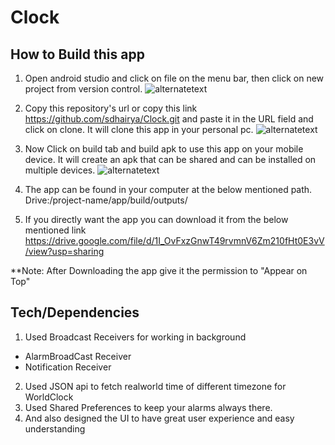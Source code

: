 
# Clock

## How to Build this app

1. Open android studio and click on file on the menu bar, then click on new project from version control.
 ![alternatetext](https://firebasestorage.googleapis.com/v0/b/canvas-cursor-310208.appspot.com/o/1.png?alt=media&token=782e33d9-b77d-495a-9bca-24bab5f93b2a)

2. Copy this repository's url or copy this link https://github.com/sdhairya/Clock.git and paste it in the URL field and click on clone. It will clone this app in your personal pc.
 ![alternatetext](https://firebasestorage.googleapis.com/v0/b/canvas-cursor-310208.appspot.com/o/2.png?alt=media&token=eb904886-42df-42d9-bb6c-7f3abb1825de)

 3. Now Click on build tab and build apk to use this app on your mobile device. It will create an apk that can be shared and can be installed on multiple devices.
 ![alternatetext](https://firebasestorage.googleapis.com/v0/b/canvas-cursor-310208.appspot.com/o/3.png?alt=media&token=cdf9e7b2-7a28-422d-b306-4f102b6e3c91)

 4. The app can be found in your computer at the below mentioned path.
Drive:/project-name/app/build/outputs/

5. If you directly want the app you can download it from the below mentioned link
https://drive.google.com/file/d/1I_OvFxzGnwT49rvmnV6Zm210fHt0E3vV/view?usp=sharing

**Note: After Downloading the app give it the permission to "Appear on Top"

## Tech/Dependencies

1. Used Broadcast Receivers for working in background
 - AlarmBroadCast Receiver
 - Notification Receiver

2. Used JSON api to fetch realworld time of different timezone for WorldClock
3. Used Shared Preferences to keep your alarms always there.
4. And also designed the UI to have great user experience and easy understanding 
